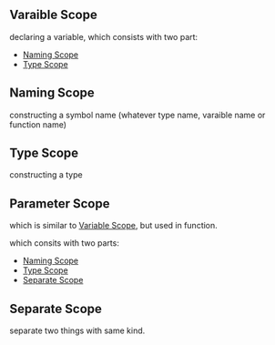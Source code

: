 ## Varaible Scope

declaring a variable, which consists with two part:

- [Naming Scope](#Naming-Scope)
- [Type Scope](#Type-Scope)

## Naming Scope

constructing a symbol name (whatever type name, varaible name or function name)

## Type Scope

constructing a type

## Parameter Scope

which is similar to [Variable Scope](#Varaible-Scope), but used in function.

which consits with two parts:

- [Naming Scope](#Naming-Scope)
- [Type Scope](#Type-Scope)
- [Separate Scope](#Separate-Scope)

## Separate Scope

separate two things with same kind.

